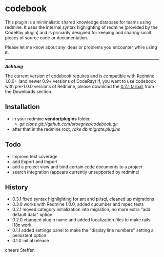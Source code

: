 # codebook

This plugin is a minimalistic shared knowledge database for teams using redmine.
It uses the internal syntax highlighting of redmine (provided by the CodeRay plugin) and is primarily designed for keeping and sharing small 
pieces of source code or documentation.

Please let me know about any ideas or problems you encounter while using it.

---

***Achtung***

The current version of codebook requires and is compatible with Redmine 1.0.0+ (and newer 0.9+ versions of CodeRay)
If, you want to use codebook with pre-1.0.0 versions of Redmine, please download the [0.2.1 tarball](http://github.com/downloads/sroegner/codebook/codebook-0.2.1.tar.gz) from the Downloads section.

## Installation

* in your redmine **vendor/plugins** folder,
    * _git clone git://github.com/sroegner/codebook.git_
* after that in the redmine root, _rake db:migrate:plugins_

## Todo

* improve test coverage
* add Export and Import
* add a project view and bind certain code documents to a project
* search integration (appears currently unsupported by redmine)

## History

* 0.3.1 fixed syntax highlighting for ant and pl/sql, cleaned up migrations
* 0.3.0 works with Redmine 1.0.0, added cucumber and rspec tests
* 0.2.1 moved category initialization into migration, no more extra "add default data" option
* 0.2.0 changed plugin name and added localization files to make rails i18n work
* 0.1.1 added settings panel to make the "display line numbers" setting a persistent option
* 0.1.0 initial release

cheers
Steffen

